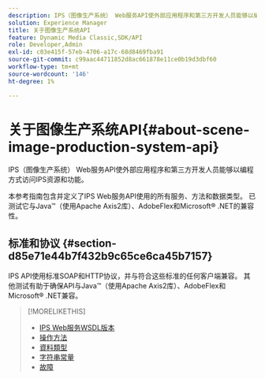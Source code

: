 ```yaml
---
description: IPS（图像生产系统） Web服务API使外部应用程序和第三方开发人员能够以编程方式访问IPS资源和功能。
solution: Experience Manager
title: 关于图像生产系统API
feature: Dynamic Media Classic,SDK/API
role: Developer,Admin
exl-id: c03e415f-57eb-4706-a17c-68d8469fba91
source-git-commit: c99aac44711852d8ac661878e11ce0b19d3dbf60
workflow-type: tm+mt
source-wordcount: '146'
ht-degree: 1%

---
```


# 关于图像生产系统API{#about-scene-image-production-system-api}

IPS（图像生产系统） Web服务API使外部应用程序和第三方开发人员能够以编程方式访问IPS资源和功能。

本参考指南包含并定义了IPS Web服务API使用的所有服务、方法和数据类型。 已测试它与Java™（使用Apache Axis2库）、AdobeFlex和Microsoft® .NET的兼容性。

## 标准和协议 {#section-d85e71e44b7f432b9c65ce6ca45b7157}

IPS API使用标准SOAP和HTTP协议，并与符合这些标准的任何客户端兼容。 其他测试有助于确保API与Java™（使用Apache Axis2库）、AdobeFlex和Microsoft® .NET兼容。

>[!MORELIKETHIS]
>
>* [IPS Web服务WSDL版本](c-wsdl-versions.md#concept-aff3e13f3b59486882260b5f2e962226)
>* [操作方法](operations/c-operations-intro/c-methods/c-methods.md)
>* [資料類型](types/c-data-types/c-data-types.md#concept-dcf2ce73ff334e22bc4c634e3a0a50a6)
>* [字符串常量](string-constants/c-string-constants/c-string-constants.md)
>* [故障](faults/c-faults/c-faults.md#concept-28c5e495f39443ecab05384d8cf8ab6b)

